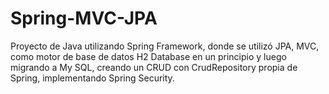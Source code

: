 # Spring-MVC-JPA
Proyecto de Java utilizando Spring Framework, donde se utilizó JPA, MVC, como motor de base de datos H2 Database en un principio y luego migrando a My SQL, creando un CRUD  con CrudRepository propia de Spring, implementando Spring Security.
